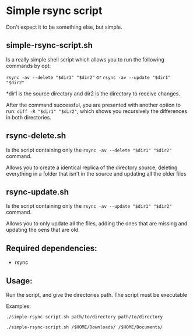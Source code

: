 # Simple rsync script

Don't expect it to be something else, but simple.

## simple-rsync-script.sh

Is a really simple shell script which allows you to run the following commands by opt: 

``rsync -av --delete "$dir1" "$dir2"`` or ``rsync -av --update "$dir1" "$dir2"``

*dir1 is the source directory and dir2 is the directory to receive changes.

After the command successful, you are presented with another option to run: ``diff -R "$dir1" "$dir2"``, which shows you recursively the differences in both directories.

## rsync-delete.sh

Is the script containing only the ``rsync -av --delete "$dir1" "$dir2"`` command.

Allows you to create a identical replica of the directory source, deleting everything in a folder that isn't in the source and updating all the older files

## rsync-update.sh

Is the script containing only the ``rsync -av --update "$dir1" "$dir2"`` command.

Allows you to only update all the files, adding the ones that are missing and updating the oens that are old.

## Required dependencies:
- rsync

## Usage:
Run the script, and give the directories path. The script must be executable

Examples:

``./simple-rsync-script.sh path/to/directory path/to/directory``

``./simple-rsync-script.sh /$HOME/Downloads/ /$HOME/Documents/``
